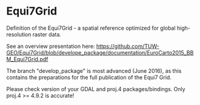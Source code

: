 # Equi7Grid
Definition of the Equi7Grid - a spatial reference optimized for global high-resolution raster data.

See an overview presentation here: https://github.com/TUW-GEO/Equi7Grid/blob/develope_package/documentation/EuroCarto2015_BBM_Equi7Grid.pdf

The branch "develop_package" is most advanced (June 2016), as this contains the preparations for the full publication of the Equi7 Grid.

Please check version of your GDAL and proj.4 packages/bindings. Only proj.4 >= 4.9.2 is accurate!
